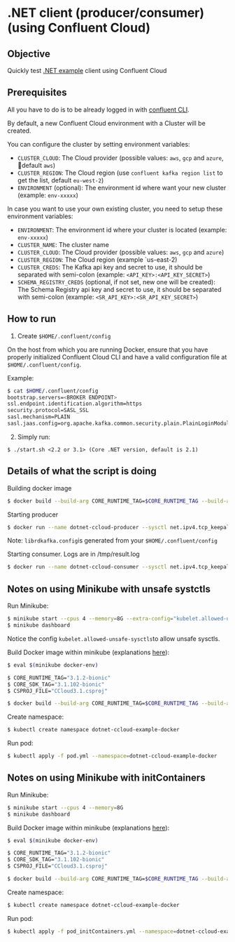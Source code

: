 # .NET client (producer/consumer) (using Confluent Cloud)

## Objective

Quickly test [.NET example](https://github.com/confluentinc/examples/tree/5.4.0-post/clients/cloud/csharp) client using Confluent Cloud

## Prerequisites

All you have to do is to be already logged in with [confluent CLI](https://docs.confluent.io/confluent-cli/current/overview.html#confluent-cli-overview).

By default, a new Confluent Cloud environment with a Cluster will be created.

You can configure the cluster by setting environment variables:

* `CLUSTER_CLOUD`: The Cloud provider (possible values: `aws`, `gcp` and `azure`, default `aws`)
* `CLUSTER_REGION`: The Cloud region (use `confluent kafka region list` to get the list, default `eu-west-2`)
* `ENVIRONMENT` (optional): The environment id where want your new cluster (example: `env-xxxxx`) 

In case you want to use your own existing cluster, you need to setup these environment variables:

* `ENVIRONMENT`: The environment id where your cluster is located (example: `env-xxxxx`) 
* `CLUSTER_NAME`: The cluster name
* `CLUSTER_CLOUD`: The Cloud provider (possible values: `aws`, `gcp` and `azure`)
* `CLUSTER_REGION`: The Cloud region (example `us-east-2)
* `CLUSTER_CREDS`: The Kafka api key and secret to use, it should be separated with semi-colon (example: `<API_KEY>:<API_KEY_SECRET>`)
* `SCHEMA_REGISTRY_CREDS` (optional, if not set, new one will be created): The Schema Registry api key and secret to use, it should be separated with semi-colon (example: `<SR_API_KEY>:<SR_API_KEY_SECRET>`)

## How to run

1. Create `$HOME/.confluent/config`

On the host from which you are running Docker, ensure that you have properly initialized Confluent Cloud CLI and have a valid configuration file at `$HOME/.confluent/config`.

Example:

```bash
$ cat $HOME/.confluent/config
bootstrap.servers=<BROKER ENDPOINT>
ssl.endpoint.identification.algorithm=https
security.protocol=SASL_SSL
sasl.mechanism=PLAIN
sasl.jaas.config=org.apache.kafka.common.security.plain.PlainLoginModule required username="<API KEY>" password="<API SECRET>";
```

2. Simply run:

```
$ ./start.sh <2.2 or 3.1> (Core .NET version, default is 2.1)
```

## Details of what the script is doing

Building docker image

```bash
$ docker build --build-arg CORE_RUNTIME_TAG=$CORE_RUNTIME_TAG --build-arg CORE_SDK_TAG=$CORE_SDK_TAG --build-arg CSPROJ_FILE=$CSPROJ_FILE -t vdesabou/dotnet-ccloud-example-docker .
```

Starting producer

```bash
$ docker run --name dotnet-ccloud-producer --sysctl net.ipv4.tcp_keepalive_time=60 --sysctl net.ipv4.tcp_keepalive_intvl=30 -v ${DIR}/librdkafka.config:/tmp/librdkafka.config -e TAG=$TAG vdesabou/dotnet-ccloud-example-docker produce client_dotnet_$TAG /tmp/librdkafka.config
```

Note: `librdkafka.config`is generated from your `$HOME/.confluent/config`

Starting consumer. Logs are in /tmp/result.log

```bash
$ docker run --name dotnet-ccloud-consumer --sysctl net.ipv4.tcp_keepalive_time=60 --sysctl net.ipv4.tcp_keepalive_intvl=30 -v ${DIR}/librdkafka.config:/tmp/librdkafka.config -e TAG=$TAG vdesabou/dotnet-ccloud-example-docker consume client_dotnet_$TAG /tmp/librdkafka.config > /tmp/result.log 2>&1 &
```

## Notes on using Minikube with unsafe systctls

Run Minikube:

```bash
$ minikube start --cpus 4 --memory=8G --extra-config="kubelet.allowed-unsafe-sysctls=net.ipv4.tcp_keepalive_time,net.ipv4.tcp_keepalive_intvl"
$ minikube dashboard
```

Notice the config `kubelet.allowed-unsafe-sysctls`to allow unsafe sysctls.

Build Docker image within minikube (explanations [here](https://dzone.com/articles/running-local-docker-images-in-kubernetes-1)):


```bash
$ eval $(minikube docker-env)

$ CORE_RUNTIME_TAG="3.1.2-bionic"
$ CORE_SDK_TAG="3.1.102-bionic"
$ CSPROJ_FILE="CCloud3.1.csproj"

$ docker build --build-arg CORE_RUNTIME_TAG=$CORE_RUNTIME_TAG --build-arg CORE_SDK_TAG=$CORE_SDK_TAG --build-arg CSPROJ_FILE=$CSPROJ_FILE -t vdesabou/dotnet-ccloud-example-docker -f Dockerfile-Minikube .
```

Create namespace:

```bash
$ kubectl create namespace dotnet-ccloud-example-docker
```

Run pod:

```bash
$ kubectl apply -f pod.yml --namespace=dotnet-ccloud-example-docker
```

## Notes on using Minikube with initContainers

Run Minikube:

```bash
$ minikube start --cpus 4 --memory=8G
$ minikube dashboard
```

Build Docker image within minikube (explanations [here](https://dzone.com/articles/running-local-docker-images-in-kubernetes-1)):


```bash
$ eval $(minikube docker-env)

$ CORE_RUNTIME_TAG="3.1.2-bionic"
$ CORE_SDK_TAG="3.1.102-bionic"
$ CSPROJ_FILE="CCloud3.1.csproj"

$ docker build --build-arg CORE_RUNTIME_TAG=$CORE_RUNTIME_TAG --build-arg CORE_SDK_TAG=$CORE_SDK_TAG --build-arg CSPROJ_FILE=$CSPROJ_FILE -t vdesabou/dotnet-ccloud-example-docker -f Dockerfile-Minikube .
```

Create namespace:

```bash
$ kubectl create namespace dotnet-ccloud-example-docker
```

Run pod:

```bash
$ kubectl apply -f pod_initContainers.yml --namespace=dotnet-ccloud-example-docker
```